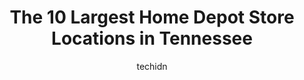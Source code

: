 ---
layout: ampstory
image: https://i0.wp.com/www.depkes.org/wp-content/uploads/2023/06/home-depot-0-in-tennessee-1685968070.jpeg?resize=640,853
author: techidn
featured: false
description: Discover the impressive array of Home Depot options in Tennessee, where you can find 10 of the largest Home Depot establishments in the area. From renowned classics to hidden gems, Tennessee
title: The 10 Largest Home Depot Store Locations in Tennessee
cover:
   title: The 10 Largest Home Depot Store Locations in Tennessee
   subtitle: Rickpate
   background: https://www.depkes.org/wp-content/uploads/2023/06/home-depot-0-in-tennessee-1685968070.jpeg

pages: 
 - layout: thirds
   top: <h1>#1 The Home Depot</h1>
   bottom: "<p>We had carpet installed this morning, I have to say everything was exceptional. From Jack who initially helped us at the store, to the young lady who came out to measure,</p>"
   background: https://www.depkes.org/wp-content/uploads/2023/06/home-depot-1-in-tennessee-1685968071.jpeg
   backgroundblur: true
 - layout: thirds
   top: <h1>#2 The Home Depot</h1>
   bottom: "<p>943 Foothills Mall Dr, Maryville, TN 37801, United States</p>"
   background: https://www.depkes.org/wp-content/uploads/2023/06/home-depot-2-in-tennessee-1685968071.jpeg
   cta:
      link: https://www.depkes.org/blog/the-10-largest-home-depot-store-locations-in-tennessee/
      text: The 10 Largest Home Depot Store Locations in Tennessee
 - layout: thirds
   top: <h1>#3 The Home Depot</h1>
   bottom: "<p>2630 Wilma Rudolph Blvd, Clarksville, TN 37040, United States</p>"
   background: https://www.depkes.org/wp-content/uploads/2023/06/home-depot-3-in-tennessee-1685968071.jpeg
   cta:
      link: https://www.depkes.org/blog/the-10-largest-home-depot-store-locations-in-tennessee/
      text: The 10 Largest Home Depot Store Locations in Tennessee
 - layout: thirds
   top: <h1>#4 The Home Depot</h1>
   bottom: "<p>9361 Kingston Pike, Knoxville, TN 37922, United States</p>"
   background: https://images.unsplash.com/photo-1574169208507-84376144848b?ixlib=rb-4.0.3&ixid=MnwxMjA3fDB8MHxwaG90by1wYWdlfHx8fGVufDB8fHx8&auto=format&fit=crop&w=640&h=853&q=80
   cta:
      link: https://www.depkes.org/blog/the-10-largest-home-depot-store-locations-in-tennessee/
      text: The 10 Largest Home Depot Store Locations in Tennessee
 - layout: thirds
   top: <h1>#5 The Home Depot</h1>
   bottom: "<p>1155 Bell Rd, Antioch, TN 37013, United States</p>"
   background: https://images.unsplash.com/photo-1604871000636-074fa5117945?ixlib=rb-4.0.3&ixid=MnwxMjA3fDB8MHxwaG90by1wYWdlfHx8fGVufDB8fHx8&auto=format&fit=crop&w=640&h=853&q=80
   cta:
      link: https://www.depkes.org/blog/the-10-largest-home-depot-store-locations-in-tennessee/
      text: The 10 Largest Home Depot Store Locations in Tennessee
 - layout: thirds
   top: <h1>#6 The Home Depot</h1>
   bottom: "<p>7421 Commons Blvd, Chattanooga, TN 37421, United States</p>"
   background: https://images.unsplash.com/photo-1496096265110-f83ad7f96608?ixlib=rb-4.0.3&ixid=MnwxMjA3fDB8MHxwaG90by1wYWdlfHx8fGVufDB8fHx8&auto=format&fit=crop&w=640&h=853&q=80
   cta:
      link: https://www.depkes.org/blog/the-10-largest-home-depot-store-locations-in-tennessee/
      text: The 10 Largest Home Depot Store Locations in Tennessee
 - layout: thirds
   top: <h1>#7 The Home Depot</h1>
   bottom: "<p>1015 Joyce Ln, Nashville, TN 37216, United States</p>"
   background: https://images.unsplash.com/photo-1531169509526-f8f1fdaa4a67?ixlib=rb-4.0.3&ixid=MnwxMjA3fDB8MHxwaG90by1wYWdlfHx8fGVufDB8fHx8&auto=format&fit=crop&w=640&h=853&q=80
   cta:
      link: https://www.depkes.org/blog/the-10-largest-home-depot-store-locations-in-tennessee/
      text: The 10 Largest Home Depot Store Locations in Tennessee
 - layout: thirds
   middle: Continue reading...
   background: https://images.unsplash.com/photo-1547366785-564103df7e13?ixlib=rb-4.0.3&ixid=MnwxMjA3fDB8MHxwaG90by1wYWdlfHx8fGVufDB8fHx8&auto=format&fit=crop&w=640&h=853&q=80
   cta:
      link: https://www.depkes.org/blog/the-10-largest-home-depot-store-locations-in-tennessee/
      text: The 10 Largest Home Depot Store Locations in Tennessee
      
---
